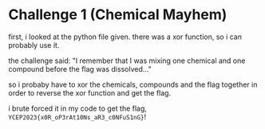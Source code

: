 # Challenge 1 (Chemical Mayhem)

first, i looked at the python file given. there was a xor function, so i can probably use it.

the challenge said: "I remember that I was mixing one chemical and one compound before the flag was dissolved..."

so i probaby have to xor the chemicals, compounds and the flag together in order to reverse the xor function and get the flag. 

i brute forced it in my code to get the flag, `YCEP2023{x0R_oP3rAt10Ns_aR3_c0NFuS1nG}`!